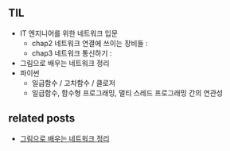 ## TIL
- IT 엔지니어를 위한 네트워크 입문
    - chap2 네트워크 연결에 쓰이는 장비들 : 
    - chap3 네트워크 통신하기 :
- 그림으로 배우는 네트워크 정리
- 파이썬
    - 일급함수 / 고차함수 / 클로저
    - 일급함수, 함수형 프로그래밍, 멀티 스레드 프로그래밍 간의 연관성


## related posts
- [그림으로 배우는 네트워크 정리](https://github.com/aohus/TIL/tree/main/network/%EB%84%A4%ED%8A%B8%EC%9B%8C%ED%81%AC_%EA%B8%B0%EC%B4%88.md)